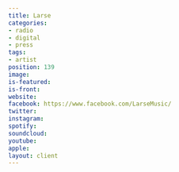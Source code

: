 ```yaml
---
title: Larse
categories:
- radio
- digital
- press
tags:
- artist
position: 139
image: 
is-featured: 
is-front: 
website: 
facebook: https://www.facebook.com/LarseMusic/
twitter: 
instagram: 
spotify: 
soundcloud: 
youtube: 
apple: 
layout: client
---
```


